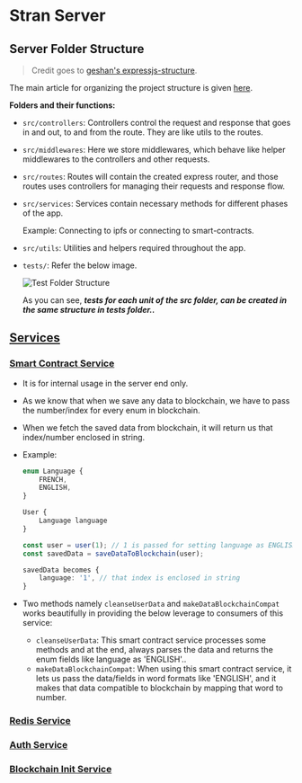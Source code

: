 # Stran Server 

## Server Folder Structure

> Credit goes to [geshan's expressjs-structure](https://github.com/geshan/expressjs-structure).

The main article for organizing the project structure is given [here](https://blog.logrocket.com/organizing-express-js-project-structure-better-productivity/).

**Folders and their functions:**
* `src/controllers`: Controllers control the request and response that goes in and out, to and from the route. They are like utils to the routes.

* `src/middlewares`: Here we store middlewares, which behave like helper middlewares to the controllers and other requests.

* `src/routes`: Routes will contain the created express router, and those routes uses controllers for managing their requests and response flow.

* `src/services`: Services contain necessary methods for different phases of the app.

    Example: Connecting to ipfs or connecting to smart-contracts.

* `src/utils`: Utilities and helpers required throughout the app.

* `tests/`: Refer the below image.

    ![Test Folder Structure](https://blog.logrocket.com/wp-content/uploads/2022/01/Express-test-folder-structure.png)

    As you can see, ***tests for each unit of the src folder, can be created in the same structure in tests folder..***

## [Services]('server/src/services')

### [Smart Contract Service]('server/src/services/smart-contract.service.js')

- It is for internal usage in the server end only.
- As we know that when we save any data to blockchain, we have to pass the number/index for every enum in blockchain.
- When we fetch the saved data from blockchain, it will return us that index/number enclosed in string.
- Example:
    ```ts
    enum Language {
        FRENCH,
        ENGLISH,
    }

    User {
        Language language
    }

    const user = user(1); // 1 is passed for setting language as ENGLISH
    const savedData = saveDataToBlockchain(user);

    savedData becomes {
        language: '1', // that index is enclosed in string
    }
    ```

- Two methods namely `cleanseUserData` and `makeDataBlockchainCompat` works beautifully in providing the below leverage to consumers of this service:
    - `cleanseUserData`: This smart contract service processes some methods and at the end, always parses the data and returns the enum fields like language as 'ENGLISH'..
    - `makeDataBlockchainCompat`: When using this smart contract service, it lets us pass the data/fields in word formats like 'ENGLISH', and it makes that data compatible to blockchain by mapping that word to number.

### [Redis Service]('server/src/services/redis.service.js')

### [Auth Service]('server/src/services/auth.service.js')

### [Blockchain Init Service]('server/src/services/blockchain-init.service.js')

